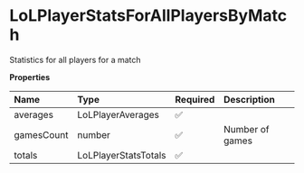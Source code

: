 # LoLPlayerStatsForAllPlayersByMatch

Statistics for all players for a match

**Properties**

| Name       | Type                 | Required | Description     |
| :--------- | :------------------- | :------- | :-------------- |
| averages   | LoLPlayerAverages    | ✅       |                 |
| gamesCount | number               | ✅       | Number of games |
| totals     | LoLPlayerStatsTotals | ✅       |                 |
